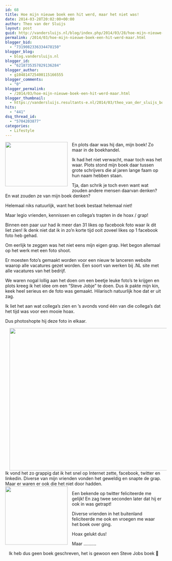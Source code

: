 ```yaml
---
id: 68
title: Hoe mijn nieuwe boek een hit werd, maar het niet was!
date: 2014-03-28T20:02:00+00:00
author: Theo van der Sluijs
layout: post
guid: http://vandersluijs.nl/blog/index.php/2014/03/28/hoe-mijn-nieuwe-boek-een-hit-werd-maar/
permalink: /2014/03/hoe-mijn-nieuwe-boek-een-hit-werd-maar.html
blogger_bid:
  - "7319082336334478150"
blogger_blog:
  - blog.vandersluijs.nl
blogger_id:
  - "6218735357829136284"
blogger_author:
  - g104814725400115166555
blogger_comments:
  - "0"
blogger_permalink:
  - /2014/03/hoe-mijn-nieuwe-boek-een-hit-werd-maar.html
blogger_thumbnail:
  - https://vandersluijs.resultants-e.nl/2014/03/theo_van_der_sluijs_boek.jpg
hits:
  - "441"
dsq_thread_id:
  - "5704203877"
categories:
  - Lifestyle
---
```

<div style="clear: both; text-align: center;">
  <a style="clear: left; float: left; margin-bottom: 1em; margin-right: 1em;" href=https://vandersluijs.resultants-e.nl/2014/03/theo_van_der_sluijs_boek.jpg"><img src="https://vandersluijs.resultants-e.nl/2014/03/theo_van_der_sluijs_boek.jpg" alt="" width="200" height="142" border="0" /></a>
</div>

En plots daar was hij dan, mijn boek! Zo maar in de boekhandel.

Ik had het niet verwacht, maar toch was het waar. Plots stond mijn boek daar tussen grote schrijvers die al jaren lange faam op hun naam hebben staan.

Tja, dan schrik je toch even want wat zouden andere mensen daarvan denken? En wat zouden ze van mijn boek denken?

<a name="more"></a>Helemaal niks natuurlijk, want het boek bestaat helemaal niet!

Maar legio vrienden, kennissen en collega&#8217;s trapten in de hoax / grap!

Binnen een paar uur had ik meer dan 31 likes op facebook foto waar ik dit liet zien! Ik denk niet dat ik in zo&#8217;n korte tijd ooit zoveel likes op 1 facebook foto heb gehad.

Om eerlijk te zeggen was het niet eens mijn eigen grap. Het begon allemaal op het werk met een foto shoot.

Er moesten foto&#8217;s gemaakt worden voor een nieuw te lanceren website waarop alle vacatures gezet worden. Een soort van werken bij .NL site met alle vacatures van het bedrijf.

We waren nogal lollig aan het doen om een beetje leuke foto&#8217;s te krijgen en plots kreeg ik het idee om een &#8220;Steve Jobje&#8221; te doen. Dus ik pakte mijn kin, keek heel serieus en de foto was gemaakt. Hilarisch natuurlijk hoe dat er uit zag.

Ik liet het aan wat collega&#8217;s zien en &#8217;s avonds vond één van die collega&#8217;s dat het tijd was voor een mooie hoax.

Dus photoshopte hij deze foto in elkaar. 

<div style="clear: both; text-align: center;">
  <a style="margin-left: 1em; margin-right: 1em;" href=https://vandersluijs.resultants-e.nl/2014/03/theo_van_der_sluijs_boek1.jpg"><img src="https://vandersluijs.resultants-e.nl/2014/03/theo_van_der_sluijs_boek1.jpg" alt="" width="640" height="456" border="0" /></a>
</div>

<div style="clear: both; text-align: center;">
</div>

<div style="clear: both; text-align: left;">
  Ik vond het zo grappig dat ik het snel op Internet zette, facebook, twitter en linkedin. Diverse van mijn vrienden vonden het geweldig en snapte de grap. Maar er waren er ook die het niet door hadden.
</div>

<div style="clear: both; text-align: left;">
</div>

<div style="clear: both; text-align: center;">
  <a style="clear: left; float: left; margin-bottom: 1em; margin-right: 1em;" href=https://vandersluijs.resultants-e.nl/2014/03/twitter_book.png"><img src="https://vandersluijs.resultants-e.nl/2014/03/twitter_book.png" alt="" width="200" height="187" border="0" /></a>
</div>

Een bekende op twitter feliciteerde me gelijk! En zag twee seconden later dat hij er ook in was getrapt!

Diverse vrienden in het buitenland feliciteerde me ook en vroegen me waar het boek over ging.

Hoax gelukt dus!

Maar &#8230;&#8230;&#8230;. 

<div style="text-align: center;">
  Ik heb dus geen boek geschreven, het is gewoon een Steve Jobs boek 🙂
</div>

<div style="clear: both; text-align: center;">
  <a style="margin-left: 1em; margin-right: 1em;" href=https://vandersluijs.resultants-e.nl/2014/03/SteveBiography295.jpg"><img src="https://vandersluijs.resultants-e.nl/2014/03/SteveBiography295.jpg" alt="" border="0" /></a>
</div>